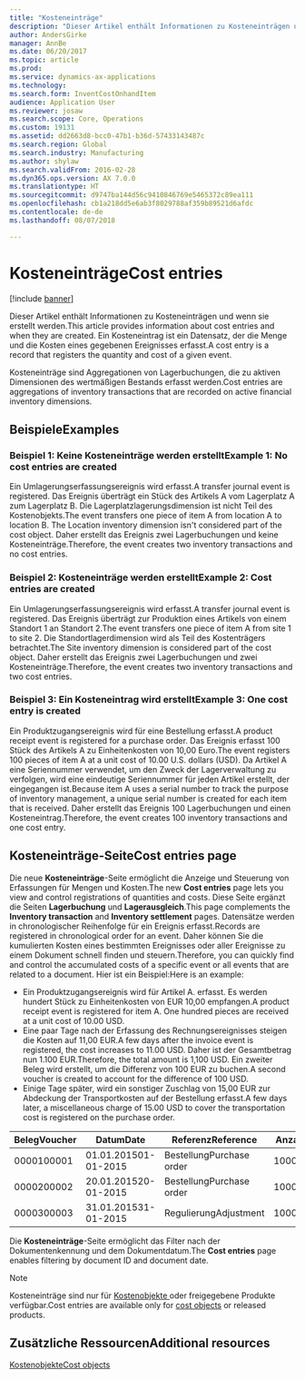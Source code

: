 ```yaml
---
title: "Kosteneinträge"
description: "Dieser Artikel enthält Informationen zu Kosteneinträgen und wenn sie erstellt werden. Ein Kosteneintrag ist ein Datensatz, der die Menge und die Kosten eines gegebenen Ereignisses erfasst."
author: AndersGirke
manager: AnnBe
ms.date: 06/20/2017
ms.topic: article
ms.prod: 
ms.service: dynamics-ax-applications
ms.technology: 
ms.search.form: InventCostOnhandItem
audience: Application User
ms.reviewer: josaw
ms.search.scope: Core, Operations
ms.custom: 19131
ms.assetid: dd2663d8-bcc0-47b1-b36d-57433143487c
ms.search.region: Global
ms.search.industry: Manufacturing
ms.author: shylaw
ms.search.validFrom: 2016-02-28
ms.dyn365.ops.version: AX 7.0.0
ms.translationtype: HT
ms.sourcegitcommit: d9747ba144d56c9410846769e5465372c89ea111
ms.openlocfilehash: cb1a218dd5e6ab3f8029788af359b89521d6afdc
ms.contentlocale: de-de
ms.lasthandoff: 08/07/2018

---
```


# <a name="cost-entries"></a><span data-ttu-id="f376d-104">Kosteneinträge</span><span class="sxs-lookup"><span data-stu-id="f376d-104">Cost entries</span></span>

[!include [banner](../includes/banner.md)]

<span data-ttu-id="f376d-105">Dieser Artikel enthält Informationen zu Kosteneinträgen und wenn sie erstellt werden.</span><span class="sxs-lookup"><span data-stu-id="f376d-105">This article provides information about cost entries and when they are created.</span></span> <span data-ttu-id="f376d-106">Ein Kosteneintrag ist ein Datensatz, der die Menge und die Kosten eines gegebenen Ereignisses erfasst.</span><span class="sxs-lookup"><span data-stu-id="f376d-106">A cost entry is a record that registers the quantity and cost of a given event.</span></span>

<span data-ttu-id="f376d-107">Kosteneinträge sind Aggregationen von Lagerbuchungen, die zu aktiven Dimensionen des wertmäßigen Bestands erfasst werden.</span><span class="sxs-lookup"><span data-stu-id="f376d-107">Cost entries are aggregations of inventory transactions that are recorded on active financial inventory dimensions.</span></span>

## <a name="examples"></a><span data-ttu-id="f376d-108">Beispiele</span><span class="sxs-lookup"><span data-stu-id="f376d-108">Examples</span></span>
### <a name="example-1-no-cost-entries-are-created"></a><span data-ttu-id="f376d-109">Beispiel 1: Keine Kosteneinträge werden erstellt</span><span class="sxs-lookup"><span data-stu-id="f376d-109">Example 1: No cost entries are created</span></span>

<span data-ttu-id="f376d-110">Ein Umlagerungserfassungsereignis wird erfasst.</span><span class="sxs-lookup"><span data-stu-id="f376d-110">A transfer journal event is registered.</span></span> <span data-ttu-id="f376d-111">Das Ereignis überträgt ein Stück des Artikels A vom Lagerplatz A zum Lagerplatz B. Die Lagerplatzlagerungsdimension ist nicht Teil des Kostenobjekts.</span><span class="sxs-lookup"><span data-stu-id="f376d-111">The event transfers one piece of item A from location A to location B. The Location inventory dimension isn't considered part of the cost object.</span></span> <span data-ttu-id="f376d-112">Daher erstellt das Ereignis zwei Lagerbuchungen und keine Kosteneinträge.</span><span class="sxs-lookup"><span data-stu-id="f376d-112">Therefore, the event creates two inventory transactions and no cost entries.</span></span>

### <a name="example-2-cost-entries-are-created"></a><span data-ttu-id="f376d-113">Beispiel 2: Kosteneinträge werden erstellt</span><span class="sxs-lookup"><span data-stu-id="f376d-113">Example 2: Cost entries are created</span></span>

<span data-ttu-id="f376d-114">Ein Umlagerungserfassungsereignis wird erfasst.</span><span class="sxs-lookup"><span data-stu-id="f376d-114">A transfer journal event is registered.</span></span> <span data-ttu-id="f376d-115">Das Ereignis überträgt zur Produktion eines Artikels von einem Standort 1 an Standort 2.</span><span class="sxs-lookup"><span data-stu-id="f376d-115">The event transfers one piece of item A from site 1 to site 2.</span></span> <span data-ttu-id="f376d-116">Die Standortlagerdimension wird als Teil des Kostenträgers betrachtet.</span><span class="sxs-lookup"><span data-stu-id="f376d-116">The Site inventory dimension is considered part of the cost object.</span></span> <span data-ttu-id="f376d-117">Daher erstellt das Ereignis zwei Lagerbuchungen und zwei Kosteneinträge.</span><span class="sxs-lookup"><span data-stu-id="f376d-117">Therefore, the event creates two inventory transactions and two cost entries.</span></span>

### <a name="example-3-one-cost-entry-is-created"></a><span data-ttu-id="f376d-118">Beispiel 3: Ein Kosteneintrag wird erstellt</span><span class="sxs-lookup"><span data-stu-id="f376d-118">Example 3: One cost entry is created</span></span>

<span data-ttu-id="f376d-119">Ein Produktzugangsereignis wird für eine Bestellung erfasst.</span><span class="sxs-lookup"><span data-stu-id="f376d-119">A product receipt event is registered for a purchase order.</span></span> <span data-ttu-id="f376d-120">Das Ereignis erfasst 100 Stück des Artikels A zu Einheitenkosten von 10,00 Euro.</span><span class="sxs-lookup"><span data-stu-id="f376d-120">The event registers 100 pieces of item A at a unit cost of 10.00 U.S. dollars (USD).</span></span> <span data-ttu-id="f376d-121">Da Artikel A eine Seriennummer verwendet, um den Zweck der Lagerverwaltung zu verfolgen, wird eine eindeutige Seriennummer für jeden Artikel erstellt, der eingegangen ist.</span><span class="sxs-lookup"><span data-stu-id="f376d-121">Because item A uses a serial number to track the purpose of inventory management, a unique serial number is created for each item that is received.</span></span> <span data-ttu-id="f376d-122">Daher erstellt das Ereignis 100 Lagerbuchungen und einen Kosteneintrag.</span><span class="sxs-lookup"><span data-stu-id="f376d-122">Therefore, the event creates 100 inventory transactions and one cost entry.</span></span>

## <a name="cost-entries-page"></a><span data-ttu-id="f376d-123">Kosteneinträge-Seite</span><span class="sxs-lookup"><span data-stu-id="f376d-123">Cost entries page</span></span>
<span data-ttu-id="f376d-124">Die neue **Kosteneinträge**-Seite ermöglicht die Anzeige und Steuerung von Erfassungen für Mengen und Kosten.</span><span class="sxs-lookup"><span data-stu-id="f376d-124">The new **Cost entries** page lets you view and control registrations of quantities and costs.</span></span> <span data-ttu-id="f376d-125">Diese Seite ergänzt die Seiten **Lagerbuchung** und **Lagerausgleich**.</span><span class="sxs-lookup"><span data-stu-id="f376d-125">This page complements the **Inventory transaction** and **Inventory settlement** pages.</span></span> <span data-ttu-id="f376d-126">Datensätze werden in chronologischer Reihenfolge für ein Ereignis erfasst.</span><span class="sxs-lookup"><span data-stu-id="f376d-126">Records are registered in chronological order for an event.</span></span> <span data-ttu-id="f376d-127">Daher können Sie die kumulierten Kosten eines bestimmten Ereignisses oder aller Ereignisse zu einem Dokument schnell finden und steuern.</span><span class="sxs-lookup"><span data-stu-id="f376d-127">Therefore, you can quickly find and control the accumulated costs of a specific event or all events that are related to a document.</span></span> <span data-ttu-id="f376d-128">Hier ist ein Beispiel:</span><span class="sxs-lookup"><span data-stu-id="f376d-128">Here is an example:</span></span>

-   <span data-ttu-id="f376d-129">Ein Produktzugangsereignis wird für Artikel A. erfasst. Es werden hundert Stück zu Einheitenkosten von EUR 10,00 empfangen.</span><span class="sxs-lookup"><span data-stu-id="f376d-129">A product receipt event is registered for item A. One hundred pieces are received at a unit cost of 10.00 USD.</span></span>
-   <span data-ttu-id="f376d-130">Eine paar Tage nach der Erfassung des Rechnungsereignisses steigen die Kosten auf 11,00 EUR.</span><span class="sxs-lookup"><span data-stu-id="f376d-130">A few days after the invoice event is registered, the cost increases to 11.00 USD.</span></span> <span data-ttu-id="f376d-131">Daher ist der Gesamtbetrag nun 1.100 EUR.</span><span class="sxs-lookup"><span data-stu-id="f376d-131">Therefore, the total amount is 1,100 USD.</span></span> <span data-ttu-id="f376d-132">Ein zweiter Beleg wird erstellt, um die Differenz von 100 EUR zu buchen.</span><span class="sxs-lookup"><span data-stu-id="f376d-132">A second voucher is created to account for the difference of 100 USD.</span></span>
-   <span data-ttu-id="f376d-133">Einige Tage später, wird ein sonstiger Zuschlag von 15,00 EUR zur Abdeckung der Transportkosten auf der Bestellung erfasst.</span><span class="sxs-lookup"><span data-stu-id="f376d-133">A few days later, a miscellaneous charge of 15.00 USD to cover the transportation cost is registered on the purchase order.</span></span>

| <span data-ttu-id="f376d-134">Beleg</span><span class="sxs-lookup"><span data-stu-id="f376d-134">Voucher</span></span> | <span data-ttu-id="f376d-135">Datum</span><span class="sxs-lookup"><span data-stu-id="f376d-135">Date</span></span>       | <span data-ttu-id="f376d-136">Referenz</span><span class="sxs-lookup"><span data-stu-id="f376d-136">Reference</span></span>      | <span data-ttu-id="f376d-137">Anzahl</span><span class="sxs-lookup"><span data-stu-id="f376d-137">Number</span></span> | <span data-ttu-id="f376d-138">Loskennung</span><span class="sxs-lookup"><span data-stu-id="f376d-138">Lot ID</span></span>  | <span data-ttu-id="f376d-139">Leistung</span><span class="sxs-lookup"><span data-stu-id="f376d-139">Quantity</span></span> | <span data-ttu-id="f376d-140">Betrag</span><span class="sxs-lookup"><span data-stu-id="f376d-140">Amount</span></span>  |
|---------|------------|----------------|--------|---------|---------------|----|
| <span data-ttu-id="f376d-141">00001</span><span class="sxs-lookup"><span data-stu-id="f376d-141">00001</span></span>   | <span data-ttu-id="f376d-142">01.01.2015</span><span class="sxs-lookup"><span data-stu-id="f376d-142">01-01-2015</span></span> | <span data-ttu-id="f376d-143">Bestellung</span><span class="sxs-lookup"><span data-stu-id="f376d-143">Purchase order</span></span> | <span data-ttu-id="f376d-144">100001</span><span class="sxs-lookup"><span data-stu-id="f376d-144">100001</span></span> | <span data-ttu-id="f376d-145">0000101</span><span class="sxs-lookup"><span data-stu-id="f376d-145">0000101</span></span> | <span data-ttu-id="f376d-146">100,00</span><span class="sxs-lookup"><span data-stu-id="f376d-146">100.00</span></span>   | <span data-ttu-id="f376d-147">1000,00</span><span class="sxs-lookup"><span data-stu-id="f376d-147">1000.00</span></span> |
| <span data-ttu-id="f376d-148">00002</span><span class="sxs-lookup"><span data-stu-id="f376d-148">00002</span></span>   | <span data-ttu-id="f376d-149">20.01.2015</span><span class="sxs-lookup"><span data-stu-id="f376d-149">20-01-2015</span></span> | <span data-ttu-id="f376d-150">Bestellung</span><span class="sxs-lookup"><span data-stu-id="f376d-150">Purchase order</span></span> | <span data-ttu-id="f376d-151">100001</span><span class="sxs-lookup"><span data-stu-id="f376d-151">100001</span></span> | <span data-ttu-id="f376d-152">0000101</span><span class="sxs-lookup"><span data-stu-id="f376d-152">0000101</span></span> |          | <span data-ttu-id="f376d-153">100,00</span><span class="sxs-lookup"><span data-stu-id="f376d-153">100.00</span></span>  |
| <span data-ttu-id="f376d-154">00003</span><span class="sxs-lookup"><span data-stu-id="f376d-154">00003</span></span>   | <span data-ttu-id="f376d-155">31.01.2015</span><span class="sxs-lookup"><span data-stu-id="f376d-155">31-01-2015</span></span> | <span data-ttu-id="f376d-156">Regulierung</span><span class="sxs-lookup"><span data-stu-id="f376d-156">Adjustment</span></span>     | <span data-ttu-id="f376d-157">100001</span><span class="sxs-lookup"><span data-stu-id="f376d-157">100001</span></span> | <span data-ttu-id="f376d-158">0000101</span><span class="sxs-lookup"><span data-stu-id="f376d-158">0000101</span></span> |          | <span data-ttu-id="f376d-159">15:00</span><span class="sxs-lookup"><span data-stu-id="f376d-159">15.00</span></span>   |

<span data-ttu-id="f376d-160">Die **Kosteneinträge**-Seite ermöglicht das Filter nach der Dokumentenkennung und dem Dokumentdatum.</span><span class="sxs-lookup"><span data-stu-id="f376d-160">The **Cost entries** page enables filtering by document ID and document date.</span></span> 

> [!NOTE]
> <span data-ttu-id="f376d-161">Kosteneinträge sind nur für [Kostenobjekte ](cost-object.md)oder freigegebene Produkte verfügbar.</span><span class="sxs-lookup"><span data-stu-id="f376d-161">Cost entries are available only for [cost objects](cost-object.md) or released products.</span></span>

<a name="additional-resources"></a><span data-ttu-id="f376d-162">Zusätzliche Ressourcen</span><span class="sxs-lookup"><span data-stu-id="f376d-162">Additional resources</span></span>
--------

[<span data-ttu-id="f376d-163">Kostenobjekte</span><span class="sxs-lookup"><span data-stu-id="f376d-163">Cost objects</span></span>](cost-object.md)




